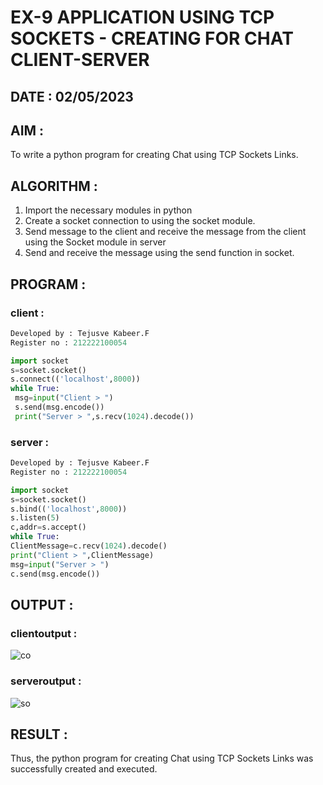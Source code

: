 # EX-9 APPLICATION USING TCP SOCKETS - CREATING FOR CHAT CLIENT-SERVER

## DATE : 02/05/2023

## AIM :
To write a python program for creating Chat using TCP Sockets Links.

## ALGORITHM :

1. Import the necessary modules in python
2. Create a socket connection to using the socket module.
3. Send message to the client and receive the message from the client using the Socket module in
 server
4. Send and receive the message using the send function in socket.

## PROGRAM :
### client :
```python
Developed by : Tejusve Kabeer.F
Register no : 212222100054

import socket
s=socket.socket()
s.connect(('localhost',8000))
while True:
 msg=input("Client > ")
 s.send(msg.encode())
 print("Server > ",s.recv(1024).decode())
 ```
 ### server :
 ```python
 Developed by : Tejusve Kabeer.F
Register no : 212222100054

import socket
s=socket.socket()
s.bind(('localhost',8000))
s.listen(5)
c,addr=s.accept()
while True:
 ClientMessage=c.recv(1024).decode()
 print("Client > ",ClientMessage)
 msg=input("Server > ")
 c.send(msg.encode())
```

## OUTPUT :

### clientoutput :
![co](https://github.com/Reebak04/EX-9/assets/118364993/708de6c7-dc18-402c-8340-2afc1b3ba79a)

### serveroutput :
![so](https://github.com/Reebak04/EX-9/assets/118364993/59fa359b-daac-450e-8b4e-451f50976d9a)


## RESULT :
Thus, the python program for creating Chat using TCP Sockets Links was successfully
created and executed.
